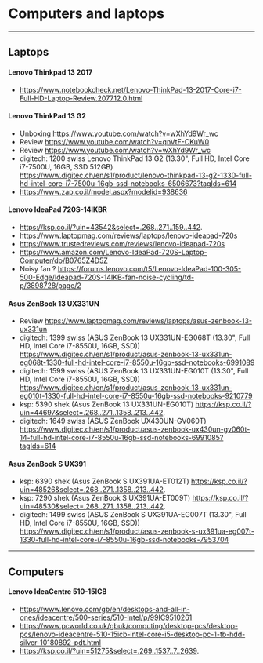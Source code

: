 
# Computers and laptops

--------------------------------
## Laptops
#### Lenovo Thinkpad 13 2017
* https://www.notebookcheck.net/Lenovo-ThinkPad-13-2017-Core-i7-Full-HD-Laptop-Review.207712.0.html

#### Lenovo ThinkPad 13 G2
* Unboxing    https://www.youtube.com/watch?v=wXhYd9Wr_wc
* Review      https://www.youtube.com/watch?v=qnVtF-CKuW0
* Review      https://www.youtube.com/watch?v=wXhYd9Wr_wc
* digitech: 1200 swiss Lenovo ThinkPad 13 G2 (13.30", Full HD, Intel Core i7-7500U, 16GB, SSD 512GB) https://www.digitec.ch/en/s1/product/lenovo-thinkpad-13-g2-1330-full-hd-intel-core-i7-7500u-16gb-ssd-notebooks-6506673?tagIds=614
* https://www.zap.co.il/model.aspx?modelid=938636


#### Lenovo IdeaPad 720S-14IKBR
* https://ksp.co.il/?uin=43542&select=.268..271..159..442.
* https://www.laptopmag.com/reviews/laptops/lenovo-ideapad-720s
* https://www.trustedreviews.com/reviews/lenovo-ideapad-720s
* https://www.amazon.com/Lenovo-IdeaPad-720S-Laptop-Computer/dp/B0765Z4D5Z
* Noisy fan ? https://forums.lenovo.com/t5/Lenovo-IdeaPad-100-305-500-Edge/Ideapad-720S-14IKB-fan-noise-cycling/td-p/3898728/page/2


#### Asus ZenBook 13 UX331UN
* Review  https://www.laptopmag.com/reviews/laptops/asus-zenbook-13-ux331un
* digitech:   1399 swiss  (ASUS ZenBook 13 UX331UN-EG068T (13.30", Full HD, Intel Core i7-8550U, 16GB, SSD))  https://www.digitec.ch/en/s1/product/asus-zenbook-13-ux331un-eg068t-1330-full-hd-intel-core-i7-8550u-16gb-ssd-notebooks-6991089
* digitech:   1599 swiss  (ASUS ZenBook 13 UX331UN-EG010T (13.30", Full HD, Intel Core i7-8550U, 16GB, SSD))  https://www.digitec.ch/en/s1/product/asus-zenbook-13-ux331un-eg010t-1330-full-hd-intel-core-i7-8550u-16gb-ssd-notebooks-9210779
* ksp:    5390 shek   (Asus ZenBook 13 UX331UN-EG010T)    https://ksp.co.il/?uin=44697&select=.268..271..1358..213..442.
* digitech:   1649 swiss  (ASUS ZenBook UX430UN-GV060T)   https://www.digitec.ch/en/s1/product/asus-zenbook-ux430un-gv060t-14-full-hd-intel-core-i7-8550u-16gb-ssd-notebooks-6991085?tagIds=614


#### Asus ZenBook S UX391
* ksp:        6390 shek   (Asus ZenBook S UX391UA-ET012T) https://ksp.co.il/?uin=48526&select=.268..271..1358..213..442.
* ksp:        7290 shek   (Asus ZenBook S UX391UA-ET009T) https://ksp.co.il/?uin=48530&select=.268..271..1358..213..442.
* digitech:   1499 swiss  (ASUS ZenBook S UX391UA-EG007T (13.30", Full HD, Intel Core i7-8550U, 16GB, SSD))   https://www.digitec.ch/en/s1/product/asus-zenbook-s-ux391ua-eg007t-1330-full-hd-intel-core-i7-8550u-16gb-ssd-notebooks-7953704


---------------------------------
## Computers

#### Lenovo IdeaCentre 510-15ICB
* https://www.lenovo.com/gb/en/desktops-and-all-in-ones/ideacentre/500-series/510-Intel/p/99IC9510261
* https://www.pcworld.co.uk/gbuk/computing/desktop-pcs/desktop-pcs/lenovo-ideacentre-510-15icb-intel-core-i5-desktop-pc-1-tb-hdd-silver-10180892-pdt.html
* https://ksp.co.il/?uin=51275&select=.269..1537..7..2639.




